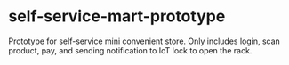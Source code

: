 # self-service-mart-prototype
Prototype for self-service mini convenient store. Only includes login, scan product, pay, and sending notification to IoT lock to open the rack.
